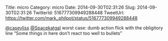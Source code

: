 Title: micro
Category: micro
Date: 2014-09-30T02:31:26
Slug: 2014-09-30T02:31:26
TwitterId: 516777309949288448
TweetUrl: https://twitter.com/mark_philpot/status/516777309949288448

[@caseyliss](https://twitter.com/caseyliss) [@Spacekatgal](https://twitter.com/Spacekatgal) worst case: dumb action flick with the obligitory line “Some things in here don’t react too well to bullets”